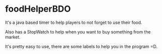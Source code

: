 # foodHelperBDO
It's a java based timer to help players to not forget to use their food.

Also has a StopWatch to help when you want to buy something from the market.

It's pretty easy to use, there are some labels to help you in the program =D.
